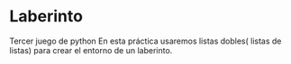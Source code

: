 # Laberinto
Tercer juego de python
En esta práctica usaremos listas dobles( listas de listas) para crear el entorno de un laberinto.
